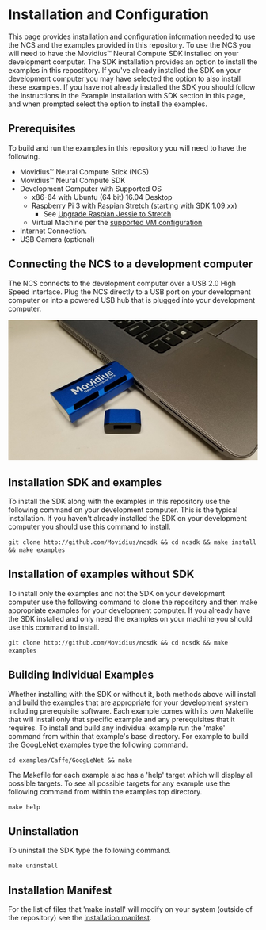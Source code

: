 # Installation and Configuration
This page provides installation and configuration information needed to use the NCS and the examples provided in this repository. To use the NCS you will need to have the Movidius™ Neural Compute SDK installed on your development computer. The SDK installation provides an option to install the examples in this repostitory.  If you've already installed the SDK on your development computer you may have selected the option to also install these examples.  If you have not already installed the SDK you should follow the instructions in the Example Installation with SDK section in this page, and when prompted select the option to install the examples. 

## Prerequisites
To build and run the examples in this repository you will need to have the following.
- Movidius™ Neural Compute Stick (NCS)
- Movidius™ Neural Compute SDK 
- Development Computer with Supported OS 
  - x86-64 with Ubuntu (64 bit) 16.04 Desktop 
  - Raspberry Pi 3 with Raspian Stretch (starting with SDK 1.09.xx)
    - See [Upgrade Raspian Jessie to Stretch](https://linuxconfig.org/how-to-upgrade-debian-8-jessie-to-debian-9-stretch) 
  - Virtual Machine per the [supported VM configuration](VirtualMachineConfig.md)
- Internet Connection.
- USB Camera (optional)

## Connecting the NCS to a development computer
The NCS connects to the development computer over a USB 2.0 High Speed interface. Plug the NCS directly to a USB port on your development computer or into a powered USB hub that is plugged into your development computer.

![](images/ncs_plugged.jpg)

## Installation SDK and examples
To install the SDK along with the examples in this repository use the following command on your development computer.  This is the typical installation.  If you haven't already installed the SDK on your development computer you should use this command to install.
```
git clone http://github.com/Movidius/ncsdk && cd ncsdk && make install && make examples
```

## Installation of examples without SDK
To install only the examples and not the SDK on your development computer use the following command to clone the repository and then make appropriate examples for your development computer.  If you already have the SDK installed and only need the examples on your machine you should use this command to install. 
```
git clone http://github.com/Movidius/ncsdk && cd ncsdk && make examples
```

## Building Individual Examples
Whether installing with the SDK or without it, both methods above will install and build the examples that are appropriate for your development system including prerequisite software.  Each example comes with its own Makefile that will install only that specific example and any prerequisites that it requires.  To install and build any individual example run the 'make' command from within that example's base directory.  For example to build the GoogLeNet examples type the following command.

```
cd examples/Caffe/GoogLeNet && make

```

The Makefile for each example also has a 'help' target which will display all possible targets.  To see all possible targets for any example use the following command from within the examples top directory.
```
make help

```

## Uninstallation 
To uninstall the SDK type the following command.
```
make uninstall

```


## Installation Manifest
For the list of files that 'make install' will modify on your system (outside of the repository) see the [installation manifest](manifest.md). 
